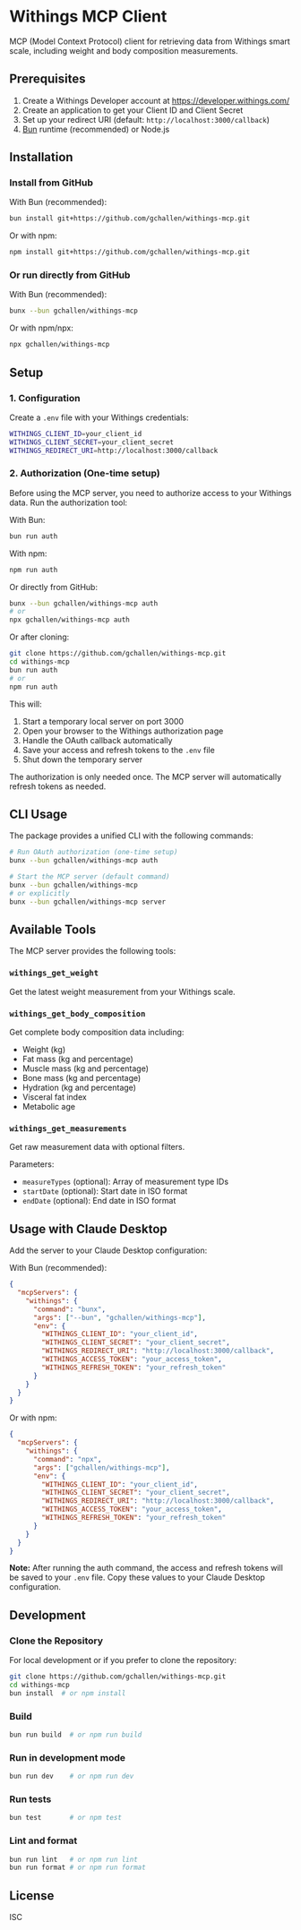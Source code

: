 # Withings MCP Client

MCP (Model Context Protocol) client for retrieving data from Withings smart scale, including weight and body composition measurements.

## Prerequisites

1. Create a Withings Developer account at https://developer.withings.com/
2. Create an application to get your Client ID and Client Secret
3. Set up your redirect URI (default: `http://localhost:3000/callback`)
4. [Bun](https://bun.sh/) runtime (recommended) or Node.js

## Installation

### Install from GitHub

With Bun (recommended):

```bash
bun install git+https://github.com/gchallen/withings-mcp.git
```

Or with npm:

```bash
npm install git+https://github.com/gchallen/withings-mcp.git
```

### Or run directly from GitHub

With Bun (recommended):

```bash
bunx --bun gchallen/withings-mcp
```

Or with npm/npx:

```bash
npx gchallen/withings-mcp
```

## Setup

### 1. Configuration

Create a `.env` file with your Withings credentials:

```bash
WITHINGS_CLIENT_ID=your_client_id
WITHINGS_CLIENT_SECRET=your_client_secret
WITHINGS_REDIRECT_URI=http://localhost:3000/callback
```

### 2. Authorization (One-time setup)

Before using the MCP server, you need to authorize access to your Withings data. Run the authorization tool:

With Bun:
```bash
bun run auth
```

With npm:
```bash
npm run auth
```

Or directly from GitHub:
```bash
bunx --bun gchallen/withings-mcp auth
# or
npx gchallen/withings-mcp auth
```

Or after cloning:
```bash
git clone https://github.com/gchallen/withings-mcp.git
cd withings-mcp
bun run auth
# or
npm run auth
```

This will:
1. Start a temporary local server on port 3000
2. Open your browser to the Withings authorization page
3. Handle the OAuth callback automatically
4. Save your access and refresh tokens to the `.env` file
5. Shut down the temporary server

The authorization is only needed once. The MCP server will automatically refresh tokens as needed.

## CLI Usage

The package provides a unified CLI with the following commands:

```bash
# Run OAuth authorization (one-time setup)
bunx --bun gchallen/withings-mcp auth

# Start the MCP server (default command)
bunx --bun gchallen/withings-mcp
# or explicitly
bunx --bun gchallen/withings-mcp server
```

## Available Tools

The MCP server provides the following tools:

### `withings_get_weight`
Get the latest weight measurement from your Withings scale.

### `withings_get_body_composition`
Get complete body composition data including:
- Weight (kg)
- Fat mass (kg and percentage)
- Muscle mass (kg and percentage)
- Bone mass (kg and percentage)
- Hydration (kg and percentage)
- Visceral fat index
- Metabolic age

### `withings_get_measurements`
Get raw measurement data with optional filters.

Parameters:
- `measureTypes` (optional): Array of measurement type IDs
- `startDate` (optional): Start date in ISO format
- `endDate` (optional): End date in ISO format

## Usage with Claude Desktop

Add the server to your Claude Desktop configuration:

With Bun (recommended):
```json
{
  "mcpServers": {
    "withings": {
      "command": "bunx",
      "args": ["--bun", "gchallen/withings-mcp"],
      "env": {
        "WITHINGS_CLIENT_ID": "your_client_id",
        "WITHINGS_CLIENT_SECRET": "your_client_secret",
        "WITHINGS_REDIRECT_URI": "http://localhost:3000/callback",
        "WITHINGS_ACCESS_TOKEN": "your_access_token",
        "WITHINGS_REFRESH_TOKEN": "your_refresh_token"
      }
    }
  }
}
```

Or with npm:
```json
{
  "mcpServers": {
    "withings": {
      "command": "npx",
      "args": ["gchallen/withings-mcp"],
      "env": {
        "WITHINGS_CLIENT_ID": "your_client_id",
        "WITHINGS_CLIENT_SECRET": "your_client_secret",
        "WITHINGS_REDIRECT_URI": "http://localhost:3000/callback",
        "WITHINGS_ACCESS_TOKEN": "your_access_token",
        "WITHINGS_REFRESH_TOKEN": "your_refresh_token"
      }
    }
  }
}
```

**Note:** After running the auth command, the access and refresh tokens will be saved to your `.env` file. Copy these values to your Claude Desktop configuration.

## Development

### Clone the Repository

For local development or if you prefer to clone the repository:

```bash
git clone https://github.com/gchallen/withings-mcp.git
cd withings-mcp
bun install  # or npm install
```

### Build
```bash
bun run build  # or npm run build
```

### Run in development mode
```bash
bun run dev    # or npm run dev
```

### Run tests
```bash
bun test       # or npm test
```

### Lint and format
```bash
bun run lint   # or npm run lint
bun run format # or npm run format
```

## License

ISC